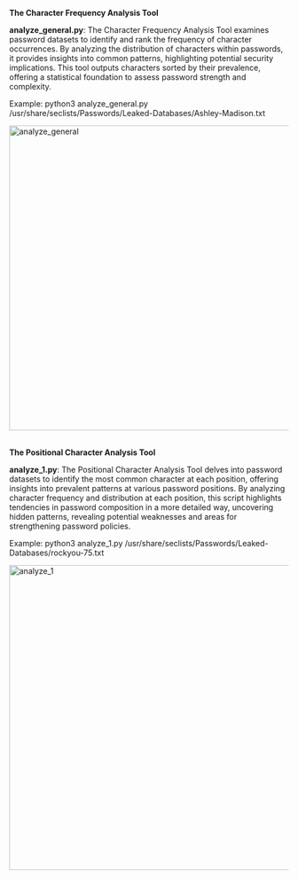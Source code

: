 **The Character Frequency Analysis Tool**

**analyze_general.py**: The Character Frequency Analysis Tool examines password datasets to identify and rank the frequency of character occurrences. By analyzing the distribution of characters within passwords, it provides insights into common patterns, highlighting potential security implications. This tool outputs characters sorted by their prevalence, offering a statistical foundation to assess password strength and complexity.

Example: python3 analyze_general.py /usr/share/seclists/Passwords/Leaked-Databases/Ashley-Madison.txt

<img width="550" alt="analyze_general" src="https://github.com/5u5urrus/PassPatternLab/assets/165041037/4abb1dd1-5660-4f9a-9253-886433333614">
<br><br>

**The Positional Character Analysis Tool**

**analyze_1.py**: The Positional Character Analysis Tool delves into password datasets to identify the most common character at each position, offering insights into prevalent patterns at various password positions. By analyzing character frequency and distribution at each position, this script highlights tendencies in password composition in a more detailed way, uncovering hidden patterns, revealing potential weaknesses and areas for strengthening password policies. 

Example: python3 analyze_1.py /usr/share/seclists/Passwords/Leaked-Databases/rockyou-75.txt

<img width="550" alt="analyze_1" src="https://github.com/5u5urrus/PassPatternLab/assets/165041037/e78c99ed-8541-42c4-a8df-c2c762cda132">



